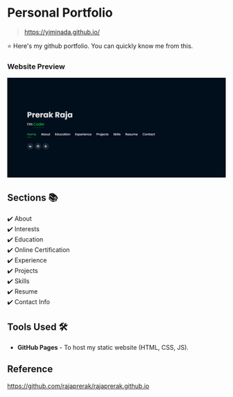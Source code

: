 # Personal Portfolio
> https://yiminada.github.io/

:star: Here's my github portfolio. You can quickly know me from this.

### Website Preview
<img src="website_images/HomePage.gif" width="900">
  

## Sections 📚
✔️ About\
✔️ Interests\
✔️ Education\
✔️ Online Certification\
✔️ Experience\
✔️ Projects \
✔️ Skills \
✔️ Resume\
✔️ Contact Info


## Tools Used 🛠️
* <b>GitHub Pages</b> - To host my static website (HTML, CSS, JS).


## Reference
https://github.com/rajaprerak/rajaprerak.github.io


